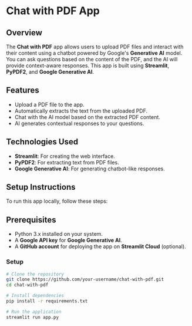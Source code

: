 # Chat with PDF App

## Overview

The **Chat with PDF** app allows users to upload PDF files and interact with their content using a chatbot powered by Google's **Generative AI** model. You can ask questions based on the content of the PDF, and the AI will provide context-aware responses. This app is built using **Streamlit**, **PyPDF2**, and **Google Generative AI**.

## Features

- Upload a PDF file to the app.
- Automatically extracts the text from the uploaded PDF.
- Chat with the AI model based on the extracted PDF content.
- AI generates contextual responses to your questions.

## Technologies Used

- **Streamlit**: For creating the web interface.
- **PyPDF2**: For extracting text from PDF files.
- **Google Generative AI**: For generating chatbot-like responses.

## Setup Instructions

To run this app locally, follow these steps:

## Prerequisites

- Python 3.x installed on your system.
- A **Google API key** for **Google Generative AI**.
- A **GitHub account** for deploying the app on **Streamlit Cloud** (optional).

### Setup
```bash
# Clone the repository
git clone https://github.com/your-username/chat-with-pdf.git
cd chat-with-pdf

# Install dependencies
pip install -r requirements.txt

# Run the application
streamlit run app.py

